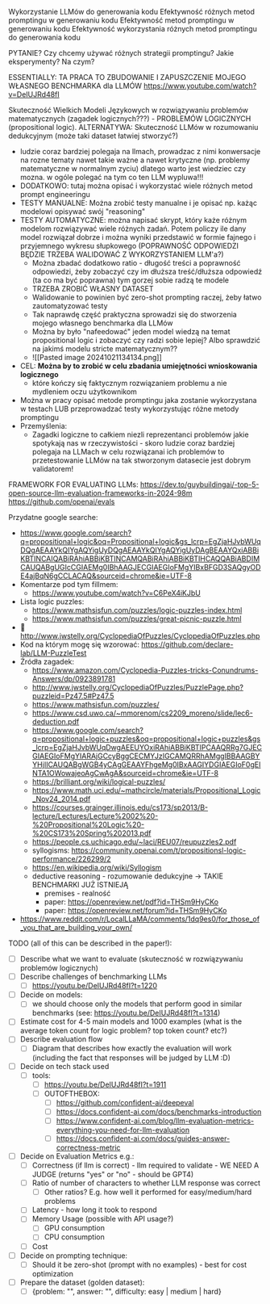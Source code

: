 Wykorzystanie LLMów do generowania kodu
Efektywność różnych metod promptingu w generowaniu kodu
Efektywność metod promptingu w generowaniu kodu
Efektywność wykorzystania różnych metod promptingu do generowania kodu

PYTANIE?
Czy chcemy używać różnych strategii promptingu?
Jakie eksperymenty? Na czym?

ESSENTIALLY:
TA PRACA TO ZBUDOWANIE I ZAPUSZCZENIE MOJEGO WŁASNEGO BENCHMARKA dla LLMÓW
https://www.youtube.com/watch?v=DeIUJRd48fI

Skuteczność Wielkich Modeli Językowych w rozwiązywaniu problemów matematycznych (zagadek logicznych???) - PROBLEMÓW LOGICZNYCH (propositional logic).
ALTERNATYWA: Skuteczność LLMów w rozumowaniu dedukcyjnym (może taki dataset łatwiej stworzyć?)
- ludzie coraz bardziej polegaja na llmach, prowadzac z nimi konwersacje na rozne tematy nawet takie ważne a nawet krytyczne (np. problemy matematyczne w normalnym zyciu) dlatego warto jest wiedziec czy mozna. w ogóle polegać na tym co ten LLM wypluwa!!!
- DODATKOWO: tutaj można opisać i wykorzystać wiele różnych metod prompt engineeringu
- TESTY MANUALNE: Można zrobić testy manualne i je opisać np. każąc modelowi opisywać swój "reasoning"
- TESTY AUTOMATYCZNE: można napisać skrypt, który każe różnym modelom rozwiązywać wiele różnych zadań. Potem policzy ile dany model rozwiązał dobrze i można wyniki przedstawić w formie fajnego i przyjemnego wykresu słupkowego (POPRAWNOŚĆ ODPOWIEDZI BĘDZIE TRZEBA WALIDOWAĆ Z WYKORZYSTANIEM LLM'a?)
	- Można zbadać dodatkowo ratio - długość treści a poprawność odpowiedzi, żeby zobaczyć czy im dłuższa treść/dłuższa odpowiedź (ta co ma być poprawna) tym gorzej sobie radzą te modele
	- TRZEBA ZROBIĆ WŁASNY DATASET
	- Walidowanie to powinien być zero-shot prompting raczej, żeby łatwo zautomatyzować testy
	- Tak naprawdę część praktyczna sprowadzi się do stworzenia mojego własnego benchmarka dla LLMów
	- Można by było "nafeedować" jeden model wiedzą na temat propositional logic i zobaczyć czy radzi sobie lepiej? Albo sprawdzić na jakimś modelu stricte matematycznym??
	- ![[Pasted image 20241021134134.png]]
- CEL: **Można by to zrobić w celu zbadania umiejętności wnioskowania logicznego**
	- które kończy się faktycznym rozwiązaniem problemu a nie mydleniem oczu użytkownikom
- Można w pracy opisać metode promptingu jaka zostanie wykorzystana w testach LUB przeprowadzać testy wykorzystując różne metody promptingu
- Przemyślenia:
	- Zagadki logiczne to całkiem niezli reprezentanci problemów jakie spotykają nas w rzeczywistości - skoro ludzie coraz bardziej polegaja na LLMach w celu rozwiązanai ich problemów to przetestowanie LLMów na tak stworzonym datasecie jest dobrym validatorem!

FRAMEWORK FOR EVALUATING LLMs:
https://dev.to/guybuildingai/-top-5-open-source-llm-evaluation-frameworks-in-2024-98m
https://github.com/openai/evals

Przydatne google searche:
- https://www.google.com/search?q=propositional+logic&oq=Propositional+logic&gs_lcrp=EgZjaHJvbWUqDQgAEAAYkQIYgAQYigUyDQgAEAAYkQIYgAQYigUyDAgBEAAYQxiABBiKBTINCAIQABiRAhiABBiKBTINCAMQABiRAhiABBiKBTIHCAQQABiABDIMCAUQABgUGIcCGIAEMg0IBhAAGJECGIAEGIoFMgYIBxBFGD3SAQgyODE4ajBqN6gCCLACAQ&sourceid=chrome&ie=UTF-8
- Komentarze pod tym fillmem:
	- https://www.youtube.com/watch?v=C6PeX4iKJbU
- Lista logic puzzles:
	- https://www.mathsisfun.com/puzzles/logic-puzzles-index.html
	- https://www.mathsisfun.com/puzzles/great-picnic-puzzle.html
- 🚨 http://www.jwstelly.org/CyclopediaOfPuzzles/CyclopediaOfPuzzles.php
- Kod na którym mogę się wzorować: https://github.com/declare-lab/LLM-PuzzleTest
- Źródła zagadek:
	- https://www.amazon.com/Cyclopedia-Puzzles-tricks-Conundrums-Answers/dp/0923891781
	- http://www.jwstelly.org/CyclopediaOfPuzzles/PuzzlePage.php?puzzleid=Pz47.5#Pz47.5
	- https://www.mathsisfun.com/puzzles/
	- https://www.csd.uwo.ca/~mmorenom/cs2209_moreno/slide/lec6-deduction.pdf
	- https://www.google.com/search?q=propositional+logic+puzzles&oq=propositional+logic+puzzles&gs_lcrp=EgZjaHJvbWUqDwgAEEUYOxiRAhiABBiKBTIPCAAQRRg7GJECGIAEGIoFMgYIARAjGCcyBggCECMYJzIGCAMQRRhAMggIBBAAGBYYHjIICAUQABgWGB4yCAgGEAAYFhgeMg0IBxAAGIYDGIAEGIoF0gEINTA1OWowajeoAgCwAgA&sourceid=chrome&ie=UTF-8
	- https://brilliant.org/wiki/logical-puzzles/
	- https://www.math.uci.edu/~mathcircle/materials/Propositional_Logic_Nov24_2014.pdf
	- https://courses.grainger.illinois.edu/cs173/sp2013/B-lecture/Lectures/Lecture%2002%20-%20Propositional%20Logic%20-%20CS173%20Spring%202013.pdf
	- https://people.cs.uchicago.edu/~laci/REU07/reupuzzles2.pdf
	- syllogisms: https://community.openai.com/t/propositionsl-logic-performance/226299/2
	- https://en.wikipedia.org/wiki/Syllogism
	- deductive reasoning - rozumowanie dedukcyjne -> TAKIE BENCHMARKI JUŻ ISTNIEJĄ
		- premises - realność
		- paper: https://openreview.net/pdf?id=THSm9HyCKo
		- paper: https://openreview.net/forum?id=THSm9HyCKo
- https://www.reddit.com/r/LocalLLaMA/comments/1dq9es0/for_those_of_you_that_are_building_your_own/


TODO (all of this can be described in the paper!):
- [ ] Describe what we want to evaluate (skuteczność w rozwiązywaniu problemów logicznych)
- [ ] Describe challenges of benchmarking LLMs
	- [ ] https://youtu.be/DeIUJRd48fI?t=1220
- [ ] Decide on models:
	- [ ] we should choose only the models that perform good in similar benchmarks (see: https://youtu.be/DeIUJRd48fI?t=1314)
- [ ] Estimate cost for 4-5 main models and 1000 examples (what is the average token count for logic problem? top token count? etc?)
- [ ] Describe evaluation flow
	- [ ] Diagram that describes how exactly the evaluation will work (including the fact that responses will be judged by LLM :D)
- [ ] Decide on tech stack used
	- [ ] tools: 
		- [ ] https://youtu.be/DeIUJRd48fI?t=1911
		- [ ] OUTOFTHEBOX: 
			- [ ] https://github.com/confident-ai/deepeval
			- [ ] https://docs.confident-ai.com/docs/benchmarks-introduction
			- [ ] https://www.confident-ai.com/blog/llm-evaluation-metrics-everything-you-need-for-llm-evaluation
			- [ ] https://docs.confident-ai.com/docs/guides-answer-correctness-metric
- [ ] Decide on Evaluation Metrics e.g.:
	- [ ] Correctness (if llm is correct) - llm required to validate - WE NEED A JUDGE (returns "yes" or "no" - should be GPT4)
	- [ ] Ratio of number of characters to whether LLM response was correct
		- [ ] Other ratios? E.g. how well it performed for easy/medium/hard problems
	- [ ] Latency - how long it took to respond
	- [ ] Memory Usage (possible with API usage?)
		- [ ] GPU consumption
		- [ ] CPU consumption
	- [ ] Cost
- [ ] Decide on prompting technique:
	- [ ] Should it be zero-shot (prompt with no examples) - best for cost optimization
- [ ] Prepare the dataset (golden dataset):
	- [ ] {problem: "", answer: "", difficulty: easy | medium | hard}